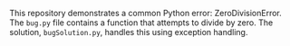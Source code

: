 This repository demonstrates a common Python error: ZeroDivisionError. The `bug.py` file contains a function that attempts to divide by zero. The solution, `bugSolution.py`, handles this using exception handling.